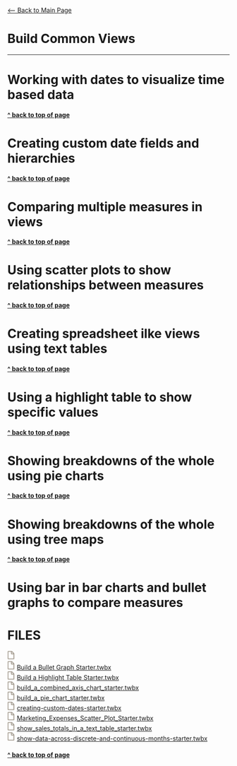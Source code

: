 [<-- Back to Main Page](README.md)<a name="top"></a>
# Build Common Views
<hr>

# Working with dates to visualize time based data<a name="1"></a>

#### [^ back to top of page](#top)
# Creating custom date fields and hierarchies<a name="2"></a>

#### [^ back to top of page](#top)
# Comparing multiple measures in views<a name="3"></a>

#### [^ back to top of page](#top)
# Using scatter plots to show relationships between measures<a name="4"></a>

#### [^ back to top of page](#top)
# Creating spreadsheet ilke views using text tables<a name="5"></a>

#### [^ back to top of page](#top)
# Using a highlight table to show specific values<a name="6"></a>

#### [^ back to top of page](#top)
# Showing breakdowns of the whole using pie charts<a name="7"></a>

#### [^ back to top of page](#top)
# Showing breakdowns of the whole using tree maps<a name="8"></a>

#### [^ back to top of page](#top)
# Using bar in bar charts and bullet graphs to compare measures<a name="9"></a>




# FILES
<img src="assets/File Icon Spaced.svg" height="20"/><a id="raw-url" href="https://raw.githubusercontent.com/miscellaneaus/vis-fundamentals/main/assets/3/Build a Bar-in-Bar Chart Starter.twbx"></a><br>
<img src="assets/File Icon Spaced.svg" height="20"/><a id="raw-url" href="https://raw.githubusercontent.com/miscellaneaus/vis-fundamentals/main/assets/3/Build a Bullet Graph Starter.twbx">Build a Bullet Graph Starter.twbx</a><br>
<img src="assets/File Icon Spaced.svg" height="20"/><a id="raw-url" href="https://raw.githubusercontent.com/miscellaneaus/vis-fundamentals/main/assets/3/Build a Highlight Table Starter.twbx">Build a Highlight Table Starter.twbx</a><br>
<img src="assets/File Icon Spaced.svg" height="20"/><a id="raw-url" href="https://raw.githubusercontent.com/miscellaneaus/vis-fundamentals/main/assets/3/build_a_combined_axis_chart_starter.twbx">build_a_combined_axis_chart_starter.twbx</a><br>
<img src="assets/File Icon Spaced.svg" height="20"/><a id="raw-url" href="https://raw.githubusercontent.com/miscellaneaus/vis-fundamentals/main/assets/3/build_a_pie_chart_starter.twbx">build_a_pie_chart_starter.twbx</a><br>
<img src="assets/File Icon Spaced.svg" height="20"/><a id="raw-url" href="https://raw.githubusercontent.com/miscellaneaus/vis-fundamentals/main/assets/3/creating-custom-dates-starter.twbx">creating-custom-dates-starter.twbx</a><br>
<img src="assets/File Icon Spaced.svg" height="20"/><a id="raw-url" href="https://raw.githubusercontent.com/miscellaneaus/vis-fundamentals/main/assets/3/Marketing_Expenses_Scatter_Plot_Starter.twbx">Marketing_Expenses_Scatter_Plot_Starter.twbx</a><br>
<img src="assets/File Icon Spaced.svg" height="20"/><a id="raw-url" href="https://raw.githubusercontent.com/miscellaneaus/vis-fundamentals/main/assets/3/show_sales_totals_in_a_text_table_starter.twbx">show_sales_totals_in_a_text_table_starter.twbx</a><br>
<img src="assets/File Icon Spaced.svg" height="20"/><a id="raw-url" href="https://raw.githubusercontent.com/miscellaneaus/vis-fundamentals/main/assets/3/show-data-across-discrete-and-continuous-months-starter.twbx">show-data-across-discrete-and-continuous-months-starter.twbx</a><br>












#### [^ back to top of page](#top)
